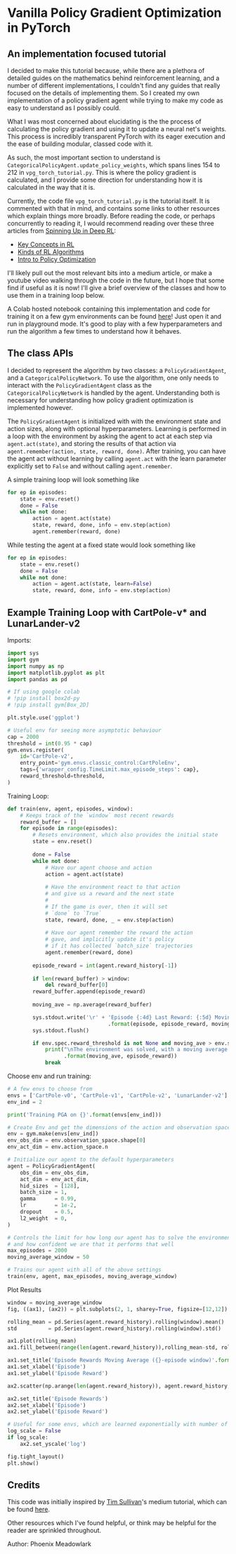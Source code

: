 # Vanilla Policy Gradient Optimization in PyTorch
## An implementation focused tutorial

I decided to make this tutorial because, while there are a plethora of detailed guides on the mathematics behind reinforcement learning, and a number of different implementations, I couldn't find any guides that really focused on the details of implementing them. So I created my own implementation of a policy gradient agent while trying to make my code as easy to understand as I possibly could. 

What I was most concerned about elucidating is the the process of calculating the policy gradient and using it to update a neural net's weights. This process is incredibly transparent PyTorch with its eager execution and the ease of building modular, classed code with it. 

As such, the most important section to understand is `CategoricalPolicyAgent.update_policy_weights`, which spans lines 154 to 212 in `vpg_torch_tutorial.py`. This is where the policy gradient is calculated, and I provide some direction for understanding how it is calculated in the way that it is.

Currently, the code file `vpg_torch_tutorial.py` is the tutorial itself. It is commented with that in mind, and contains some links to other resources which explain things more broadly. Before reading the code, or perhaps concurrently to reading it, I would recommend reading over these three articles from [Spinning Up in Deep RL](https://spinningup.openai.com/en/latest/index.html):
- [Key Concepts in RL](https://spinningup.openai.com/en/latest/spinningup/rl_intro.html)
- [Kinds of RL Algorithms](https://spinningup.openai.com/en/latest/spinningup/rl_intro2.html)
- [Intro to Policy Optimization](https://spinningup.openai.com/en/latest/spinningup/rl_intro3.html)

I'll likely pull out the most relevant bits into a medium article, or make a youtube video walking through the code in the future, but I hope that some find if useful as it is now! I'll give a brief overview of the classes and how to use them in a training loop below.

A Colab hosted notebook containing this implementation and code for training it on a few gym environments can be found [here](https://colab.research.google.com/drive/1-o9W05S8a3atS97clhEcu_lmhmLMNpVf)! Just open it and run in playground mode. It's good to play with a few hyperparameters and run the algorithm a few times to understand how it behaves.

## The class APIs

I decided to represent the algorithm by two classes: a `PolicyGradientAgent`, and a `CategoricalPolicyNetwork`. To use the algorithm, one only needs to interact with the `PolicyGradientAgent` class as the `CategoricalPolicyNetwork` is handled by the agent. Understanding both is necessary for understanding how policy gradient optimization is implemented however.

The `PolicyGradientAgent` is initialized with with the environment state and action sizes, along with optional hyperparameters. Learning is performed in a loop with the environment by asking the agent to act at each step via `agent.act(state)`, and storing the results of that action via `agent.remember(action, state, reward, done)`. After training, you can have the agent act without learning by calling `agent.act` with the learn parameter explicitly set to `False` and without calling `agent.remember`.

A simple training loop will look something like
```Python
for ep in episodes:
    state = env.reset()
    done = False
    while not done:
        action = agent.act(state)
        state, reward, done, info = env.step(action)
        agent.remember(reward, done)
```

While testing the agent at a fixed state would look something like
```Python
for ep in episodes:
    state = env.reset()
    done = False
    while not done:
        action = agent.act(state, learn=False)
        state, reward, done, info = env.step(action)
```



## Example Training Loop with CartPole-v* and LunarLander-v2

Imports:
```Python
import sys
import gym
import numpy as np
import matplotlib.pyplot as plt
import pandas as pd

# If using google colab
# !pip install box2d-py
# !pip install gym[Box_2D]

plt.style.use('ggplot')

# Useful env for seeing more asymptotic behaviour
cap = 2000
threshold = int(0.95 * cap)
gym.envs.register(
    id='CartPole-v2',
    entry_point='gym.envs.classic_control:CartPoleEnv',
    tags={'wrapper_config.TimeLimit.max_episode_steps': cap},
    reward_threshold=threshold,
)
```

Training Loop:
```Python
def train(env, agent, episodes, window):
    # Keeps track of the `window` most recent rewards
    reward_buffer = []
    for episode in range(episodes):
        # Resets environment, which also provides the initial state
        state = env.reset()
        
        done = False       
        while not done:
            # Have our agent choose and action
            action = agent.act(state)
            
            # Have the environment react to that action
            # and give us a reward and the next state
            # 
            # If the game is over, then it will set 
            # `done` to `True`
            state, reward, done, _ = env.step(action)
            
            # Have our agent remember the reward the action
            # gave, and implicitly update it's policy
            # if it has collected `batch_size` trajectories
            agent.remember(reward, done)
        
        episode_reward = int(agent.reward_history[-1])
        
        if len(reward_buffer) > window:
            del reward_buffer[0]
        reward_buffer.append(episode_reward)
        
        moving_ave = np.average(reward_buffer)

        sys.stdout.write('\r' + 'Episode {:4d} Last Reward: {:5d} Moving Average: {:7.2f}'
                                .format(episode, episode_reward, moving_ave))
        sys.stdout.flush()

        if env.spec.reward_threshold is not None and moving_ave > env.spec.reward_threshold:
            print("\nThe environment was solved, with a moving average reward of {:7.2f}!."
                  .format(moving_ave, episode_reward))
            break
```

Choose env and run training:
```Python
# A few envs to choose from
envs = ['CartPole-v0', 'CartPole-v1', 'CartPole-v2', 'LunarLander-v2']
env_ind = 2

print('Training PGA on {}'.format(envs[env_ind]))

# Create Env and get the dimensions of the action and observation spaces
env = gym.make(envs[env_ind])
env_obs_dim = env.observation_space.shape[0]
env_act_dim = env.action_space.n

# Initialize our agent to the default hyperparameters
agent = PolicyGradientAgent(
    obs_dim = env_obs_dim,
    act_dim = env_act_dim,
    hid_sizes  = [128],
    batch_size = 1,
    gamma      = 0.99, 
    lr         = 1e-2,
    dropout    = 0.5,
    l2_weight  = 0,
)

# Controls the limit for how long our agent has to solve the environment
# and how confident we are that it performs that well
max_episodes = 2000
moving_average_window = 50

# Trains our agent with all of the above settings
train(env, agent, max_episodes, moving_average_window)
```

Plot Results
```Python
window = moving_average_window
fig, ((ax1), (ax2)) = plt.subplots(2, 1, sharey=True, figsize=[12,12])

rolling_mean = pd.Series(agent.reward_history).rolling(window).mean()
std          = pd.Series(agent.reward_history).rolling(window).std()

ax1.plot(rolling_mean)
ax1.fill_between(range(len(agent.reward_history)),rolling_mean-std, rolling_mean+std, alpha=0.2)

ax1.set_title('Episode Rewards Moving Average ({}-episode window)'.format(window))
ax1.set_xlabel('Episode')
ax1.set_ylabel('Episode Reward')

ax2.scatter(np.arange(len(agent.reward_history)), agent.reward_history, alpha=0.5)

ax2.set_title('Episode Rewards')
ax2.set_xlabel('Episode')
ax2.set_ylabel('Episode Reward')

# Useful for some envs, which are learned exponentially with number of episodes
log_scale = False
if log_scale:
    ax2.set_yscale('log')

fig.tight_layout()
plt.show()
```

## Credits

This code was initially inspired by [Tim Sullivan](https://ts1829.github.io)'s medium tutorial, which can be found [here](https://medium.com/@ts1829/policy-gradient-reinforcement-learning-in-pytorch-df1383ea0baf).

Other resources which I've found helpful, or think may be helpful for the reader are sprinkled throughout. 

Author: Phoenix Meadowlark